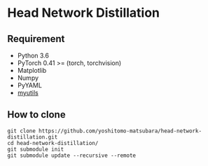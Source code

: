# Head Network Distillation
## Requirement
- Python 3.6
- PyTorch 0.41 >= (torch, torchvision)
- Matplotlib
- Numpy
- PyYAML
- [myutils](https://github.com/yoshitomo-matsubara/myutils)


## How to clone
```
git clone https://github.com/yoshitomo-matsubara/head-network-distillation.git
cd head-network-distillation/
git submodule init
git submodule update --recursive --remote
```
